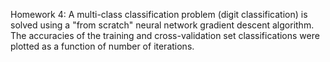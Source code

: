 Homework 4: A multi-class classification problem (digit classification) is solved using a "from scratch" neural network gradient descent algorithm. The accuracies of the training and cross-validation set classifications were plotted as a function of number of iterations.   
